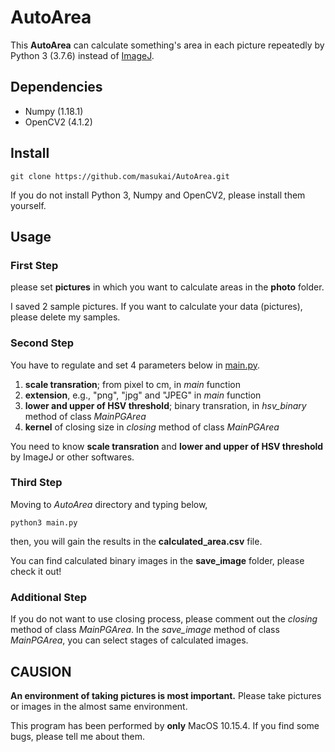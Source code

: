 # AutoArea
This **AutoArea** can calculate something's area in each picture repeatedly by Python 3 (3.7.6) instead of [ImageJ](https://imagej.nih.gov/ij/).

## Dependencies
* Numpy (1.18.1)
* OpenCV2 (4.1.2)

## Install
```
git clone https://github.com/masukai/AutoArea.git
```
If you do not install Python 3, Numpy and OpenCV2, please install them yourself.

## Usage
### First Step
please set **pictures** in which you want to calculate areas in the **photo** folder.

I saved 2 sample pictures. If you want to calculate your data (pictures), please delete my samples.

### Second Step
You have to regulate and set 4 parameters below in [main.py](https://github.com/masukai/AutoArea/blob/master/main.py).

1. **scale transration**; from pixel to cm, in *main* function
2. **extension**, e.g., "png", "jpg" and "JPEG" in *main* function
3. **lower and upper of HSV threshold**; binary transration, in *hsv_binary* method of class *MainPGArea*
4. **kernel** of closing size in *closing* method of class *MainPGArea*

You need to know **scale transration** and **lower and upper of HSV threshold** by ImageJ or other softwares.

### Third Step
Moving to *AutoArea* directory and typing below,
```
python3 main.py
```
then, you will gain the results in the **calculated_area.csv** file.

You can find calculated binary images in the **save_image** folder, please check it out!

### Additional Step
If you do not want to use closing process, please comment out the *closing* method of class *MainPGArea*.
In the *save_image* method of class *MainPGArea*, you can select stages of calculated images.

## CAUSION
**An environment of taking pictures is most important.**
Please take pictures or images in the almost same environment.

This program has been performed by **only** MacOS 10.15.4.
If you find some bugs, please tell me about them.
